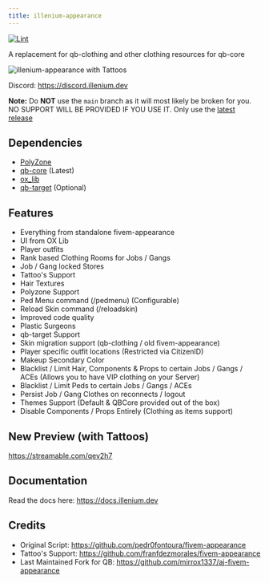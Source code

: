 ```yaml
---
title: illenium-appearance
---
```


[![Lint](https://github.com/iLLeniumStudios/illenium-appearance/actions/workflows/lint.yml/badge.svg?branch=main)](https://github.com/iLLeniumStudios/illenium-appearance/actions/workflows/lint.yml)

A replacement for qb-clothing and other clothing resources for qb-core

<img src="https://i.imgur.com/ltLSMmh.png" alt="illenium-appearance with Tattoos" />

Discord: https://discord.illenium.dev

**Note:** Do **NOT** use the `main` branch as it will most likely be broken for you. NO SUPPORT WILL BE PROVIDED IF YOU USE IT. Only use the [latest release](https://github.com/iLLeniumStudios/illenium-appearance/releases/latest)

## Dependencies

- [PolyZone](https://github.com/mkafrin/PolyZone)
- [qb-core](https://github.com/qbcore-framework/qb-core) (Latest)
- [ox_lib](https://github.com/overextended/ox_lib)
- [qb-target](https://github.com/BerkieBb/qb-target) (Optional)

## Features

- Everything from standalone fivem-appearance
- UI from OX Lib
- Player outfits
- Rank based Clothing Rooms for Jobs / Gangs
- Job / Gang locked Stores
- Tattoo's Support
- Hair Textures
- Polyzone Support
- Ped Menu command (/pedmenu) (Configurable)
- Reload Skin command (/reloadskin)
- Improved code quality
- Plastic Surgeons
- qb-target Support
- Skin migration support (qb-clothing / old fivem-appearance)
- Player specific outfit locations (Restricted via CitizenID)
- Makeup Secondary Color
- Blacklist / Limit Hair, Components & Props to certain Jobs / Gangs / ACEs (Allows you to have VIP clothing on your Server)
- Blacklist / Limit Peds to certain Jobs / Gangs / ACEs
- Persist Job / Gang Clothes on reconnects / logout
- Themes Support (Default & QBCore provided out of the box)
- Disable Components / Props Entirely (Clothing as items support)

## New Preview (with Tattoos)

https://streamable.com/qev2h7

## Documentation

Read the docs here: https://docs.illenium.dev

## Credits
- Original Script: https://github.com/pedr0fontoura/fivem-appearance
- Tattoo's Support: https://github.com/franfdezmorales/fivem-appearance
- Last Maintained Fork for QB: https://github.com/mirrox1337/aj-fivem-appearance
